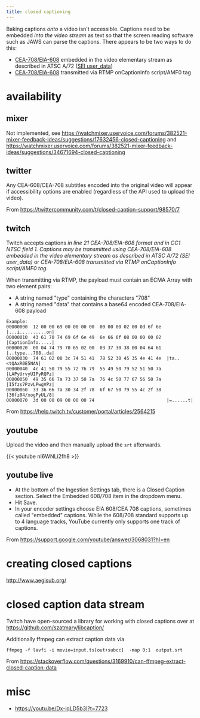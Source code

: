 ```yaml
---
title: closed captioning
---
```


Baking captions _onto_ a video isn't accessible. Captions need to be embedded _into the video stream_ as text so that the screen reading software such as JAWS can parse the captions. There appears to be two ways to do this:

* [CEA-708/EIA-608](https://en.m.wikipedia.org/wiki/CEA-708) embedded in the video elementary stream as described in ATSC A/72 ([SEI user_data](https://software.intel.com/en-us/blogs/2014/08/18/how-to-add-closed-caption-messages-in-avc-and-mpeg2-streams))
* [CEA-708/EIA-608](https://en.m.wikipedia.org/wiki/CEA-708) transmitted via RTMP onCaptionInfo script/AMF0 tag

# availability

## mixer

Not implemented, see https://watchmixer.uservoice.com/forums/382521-mixer-feedback-ideas/suggestions/17632456-closed-captioning and https://watchmixer.uservoice.com/forums/382521-mixer-feedback-ideas/suggestions/34671694-closed-captioning

## twitter

Any CEA-608/CEA-708 subtitles encoded into the original video will appear if accessibility options are enabled (regardless of the API used to upload the video).

From https://twittercommunity.com/t/closed-caption-support/98570/7

## twitch

Twitch accepts captions _in line 21 CEA-708/EIA-608 format and in CC1 NTSC field 1. Captions may be transmitted using CEA-708/EIA-608 embedded in the video elementary stream as described in ATSC A/72 (SEI user_data)_ or _CEA-708/EIA-608 transmitted via RTMP onCaptionInfo script/AMF0 tag_. 

When transmitting via RTMP, the payload must contain an ECMA Array with two element pairs:
- A string named "type" containing the characters "708"
- A string named "data" that contains a base64 encoded CEA-708/EIA-608 payload

```
Example:
00000000  12 00 00 69 00 00 00 00  00 00 00 02 00 0d 6f 6e  |...i..........on|
00000010  43 61 70 74 69 6f 6e 49  6e 66 6f 08 00 00 00 02  |CaptionInfo.....|
00000020  00 04 74 79 70 65 02 00  03 37 30 38 00 04 64 61  |..type...708..da|
00000030  74 61 02 00 3c 74 51 41  78 52 30 45 35 4e 41 4e  |ta..<tQAxR0E5NAN|
00000040  4c 41 50 79 55 72 76 79  55 49 50 79 52 51 50 7a  |LAPyUrvyUIPyRQPz|
00000050  49 35 66 7a 73 37 50 7a  76 4c 50 77 67 56 50 7a  |I5fzs7PzvLPwgVPz|
00000060  33 36 66 7a 30 34 2f 78  6f 67 50 79 55 4c 2f 38  |36fz04/xogPyUL/8|
00000070  3d 00 00 09 00 00 00 74                           |=......t|
```

From https://help.twitch.tv/customer/portal/articles/2564215

## youtube

Upload the video and then manually upload the `srt` afterwards.

{{< youtube nI6WNLi2fh8 >}}

## youtube live

- At the bottom of the Ingestion Settings tab, there is a Closed Caption section. Select the Embedded 608/708 item in the dropdown menu.
- Hit Save.
- In your encoder settings choose EIA 608/CEA 708 captions, sometimes called "embedded" captions. While the 608/708 standard supports up to 4 language tracks, YouTube currently only supports one track of captions.

From https://support.google.com/youtube/answer/3068031?hl=en

# creating closed captions

http://www.aegisub.org/

# closed caption data stream

Twitch have open-sourced a library for working with closed captions over at https://github.com/szatmary/libcaption/

Additionally ffmpeg can extract caption data via

`ffmpeg -f lavfi -i movie=input.ts[out+subcc]  -map 0:1  output.srt`

From https://stackoverflow.com/questions/3169910/can-ffmpeg-extract-closed-caption-data 

# misc
* https://youtu.be/Dx-iqLD5b3I?t=7723

